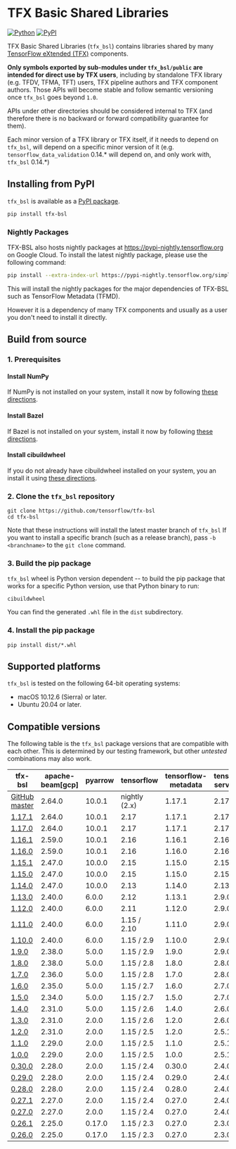 # TFX Basic Shared Libraries

[![Python](https://img.shields.io/badge/python%7C3.9%7C3.10%7C3.11-blue)](https://github.com/tensorflow/tfx-bsl)
[![PyPI](https://badge.fury.io/py/tfx-bsl.svg)](https://badge.fury.io/py/tfx-bsl)

TFX Basic Shared Libraries (`tfx_bsl`) contains libraries shared by many
[TensorFlow eXtended (TFX)](https://www.tensorflow.org/tfx) components.

__Only symbols exported by sub-modules under `tfx_bsl/public` are intended for
direct use by TFX users__, including by standalone TFX library (e.g. TFDV, TFMA,
TFT) users, TFX pipeline authors and TFX component authors. Those APIs will
become stable and follow semantic versioning once `tfx_bsl` goes beyond `1.0`.

APIs under other directories should be considered internal to TFX
(and therefore there is no backward or forward compatibility guarantee for
them).

Each minor version of a TFX library or TFX itself, if it needs to
depend on `tfx_bsl`, will depend on a specific minor version of it (e.g.
`tensorflow_data_validation` 0.14.\* will depend on, and only work with,
`tfx_bsl` 0.14.\*)

## Installing from PyPI

`tfx_bsl` is available as a [PyPI package](https://pypi.org/project/tfx-bsl/).

```bash
pip install tfx-bsl
```

### Nightly Packages

TFX-BSL also hosts nightly packages at https://pypi-nightly.tensorflow.org on
Google Cloud. To install the latest nightly package, please use the following
command:

```bash
pip install --extra-index-url https://pypi-nightly.tensorflow.org/simple tfx-bsl
```

This will install the nightly packages for the major dependencies of TFX-BSL
such as TensorFlow Metadata (TFMD).

However it is a dependency of many TFX components and usually as a user you
don't need to install it directly.

## Build from source

### 1. Prerequisites

#### Install NumPy

If NumPy is not installed on your system, install it now by following [these
directions](https://www.scipy.org/scipylib/download.html).

#### Install Bazel

If Bazel is not installed on your system, install it now by following [these
directions](https://bazel.build/versions/master/docs/install.html).

#### Install cibuildwheel

If you do not already have cibuildwheel installed on your system, you an install it using
[these directions](https://cibuildwheel.pypa.io/en/stable/setup/#getting-started).

### 2. Clone the `tfx_bsl` repository

```shell
git clone https://github.com/tensorflow/tfx-bsl
cd tfx-bsl
```

Note that these instructions will install the latest master branch of `tfx_bsl`
If you want to install a specific branch (such as a release branch),
pass `-b <branchname>` to the `git clone` command.

### 3. Build the pip package

`tfx_bsl` wheel is Python version dependent -- to build the pip package that
works for a specific Python version, use that Python binary to run:
```shell
cibuildwheel
```

You can find the generated `.whl` file in the `dist` subdirectory.

### 4. Install the pip package

```shell
pip install dist/*.whl
```

## Supported platforms

`tfx_bsl` is tested on the following 64-bit operating systems:

  * macOS 10.12.6 (Sierra) or later.
  * Ubuntu 20.04 or later.

## Compatible versions

The following table is the `tfx_bsl` package versions that are compatible with
each other. This is determined by our testing framework, but other *untested*
combinations may also work.

tfx-bsl                                                                         | apache-beam[gcp] | pyarrow  | tensorflow        | tensorflow-metadata | tensorflow-serving-api |
------------------------------------------------------------------------------- | -----------------| ---------|-------------------|---------------------|------------------------|
[GitHub master](https://github.com/tensorflow/tfx-bsl/blob/master/RELEASE.md)   | 2.64.0           | 10.0.1   | nightly (2.x)     | 1.17.1              | 2.17.1                 |
[1.17.1](https://github.com/tensorflow/tfx-bsl/blob/v1.17.1/RELEASE.md)         | 2.64.0           | 10.0.1   | 2.17              | 1.17.1              | 2.17.1                 |
[1.17.0](https://github.com/tensorflow/tfx-bsl/blob/v1.17.0/RELEASE.md)         | 2.64.0           | 10.0.1   | 2.17              | 1.17.1              | 2.17.1                 |
[1.16.1](https://github.com/tensorflow/tfx-bsl/blob/v1.16.1/RELEASE.md)         | 2.59.0           | 10.0.1   | 2.16              | 1.16.1              | 2.16.1                 |
[1.16.0](https://github.com/tensorflow/tfx-bsl/blob/v1.16.0/RELEASE.md)         | 2.59.0           | 10.0.1   | 2.16              | 1.16.0              | 2.16.1                 |
[1.15.1](https://github.com/tensorflow/tfx-bsl/blob/v1.15.1/RELEASE.md)         | 2.47.0           | 10.0.0   | 2.15              | 1.15.0              | 2.15.1                 |
[1.15.0](https://github.com/tensorflow/tfx-bsl/blob/v1.15.0/RELEASE.md)         | 2.47.0           | 10.0.0   | 2.15              | 1.15.0              | 2.15.1                 |
[1.14.0](https://github.com/tensorflow/tfx-bsl/blob/v1.14.0/RELEASE.md)         | 2.47.0           | 10.0.0   | 2.13              | 1.14.0              | 2.13.0                 |
[1.13.0](https://github.com/tensorflow/tfx-bsl/blob/v1.13.0/RELEASE.md)         | 2.40.0           | 6.0.0    | 2.12              | 1.13.1              | 2.9.0                  |
[1.12.0](https://github.com/tensorflow/tfx-bsl/blob/v1.12.0/RELEASE.md)         | 2.40.0           | 6.0.0    | 2.11              | 1.12.0              | 2.9.0                  |
[1.11.0](https://github.com/tensorflow/tfx-bsl/blob/v1.11.0/RELEASE.md)         | 2.40.0           | 6.0.0    | 1.15 / 2.10       | 1.11.0              | 2.9.0                  |
[1.10.0](https://github.com/tensorflow/tfx-bsl/blob/v1.10.0/RELEASE.md)         | 2.40.0           | 6.0.0    | 1.15 / 2.9        | 1.10.0              | 2.9.0                  |
[1.9.0](https://github.com/tensorflow/tfx-bsl/blob/v1.9.0/RELEASE.md)           | 2.38.0           | 5.0.0    | 1.15 / 2.9        | 1.9.0               | 2.9.0                  |
[1.8.0](https://github.com/tensorflow/tfx-bsl/blob/v1.8.0/RELEASE.md)           | 2.38.0           | 5.0.0    | 1.15 / 2.8        | 1.8.0               | 2.8.0                  |
[1.7.0](https://github.com/tensorflow/tfx-bsl/blob/v1.7.0/RELEASE.md)           | 2.36.0           | 5.0.0    | 1.15 / 2.8        | 1.7.0               | 2.8.0                  |
[1.6.0](https://github.com/tensorflow/tfx-bsl/blob/v1.6.0/RELEASE.md)           | 2.35.0           | 5.0.0    | 1.15 / 2.7        | 1.6.0               | 2.7.0                  |
[1.5.0](https://github.com/tensorflow/tfx-bsl/blob/v1.4.0/RELEASE.md)           | 2.34.0           | 5.0.0    | 1.15 / 2.7        | 1.5.0               | 2.7.0                  |
[1.4.0](https://github.com/tensorflow/tfx-bsl/blob/v1.4.0/RELEASE.md)           | 2.31.0           | 5.0.0    | 1.15 / 2.6        | 1.4.0               | 2.6.0                  |
[1.3.0](https://github.com/tensorflow/tfx-bsl/blob/v1.3.0/RELEASE.md)           | 2.31.0           | 2.0.0    | 1.15 / 2.6        | 1.2.0               | 2.6.0                  |
[1.2.0](https://github.com/tensorflow/tfx-bsl/blob/v1.2.0/RELEASE.md)           | 2.31.0           | 2.0.0    | 1.15 / 2.5        | 1.2.0               | 2.5.1                  |
[1.1.0](https://github.com/tensorflow/tfx-bsl/blob/v1.1.0/RELEASE.md)           | 2.29.0           | 2.0.0    | 1.15 / 2.5        | 1.1.0               | 2.5.1                  |
[1.0.0](https://github.com/tensorflow/tfx-bsl/blob/v1.0.0/RELEASE.md)           | 2.29.0           | 2.0.0    | 1.15 / 2.5        | 1.0.0               | 2.5.1                  |
[0.30.0](https://github.com/tensorflow/tfx-bsl/blob/v0.30.0/RELEASE.md)         | 2.28.0           | 2.0.0    | 1.15 / 2.4        | 0.30.0              | 2.4.0                  |
[0.29.0](https://github.com/tensorflow/tfx-bsl/blob/v0.29.0/RELEASE.md)         | 2.28.0           | 2.0.0    | 1.15 / 2.4        | 0.29.0              | 2.4.0                  |
[0.28.0](https://github.com/tensorflow/tfx-bsl/blob/v0.28.0/RELEASE.md)         | 2.28.0           | 2.0.0    | 1.15 / 2.4        | 0.28.0              | 2.4.0                  |
[0.27.1](https://github.com/tensorflow/tfx-bsl/blob/v0.27.1/RELEASE.md)         | 2.27.0           | 2.0.0    | 1.15 / 2.4        | 0.27.0              | 2.4.0                  |
[0.27.0](https://github.com/tensorflow/tfx-bsl/blob/v0.27.0/RELEASE.md)         | 2.27.0           | 2.0.0    | 1.15 / 2.4        | 0.27.0              | 2.4.0                  |
[0.26.1](https://github.com/tensorflow/tfx-bsl/blob/v0.26.1/RELEASE.md)         | 2.25.0           | 0.17.0   | 1.15 / 2.3        | 0.27.0              | 2.3.0                  |
[0.26.0](https://github.com/tensorflow/tfx-bsl/blob/v0.26.0/RELEASE.md)         | 2.25.0           | 0.17.0   | 1.15 / 2.3        | 0.27.0              | 2.3.0                  |
